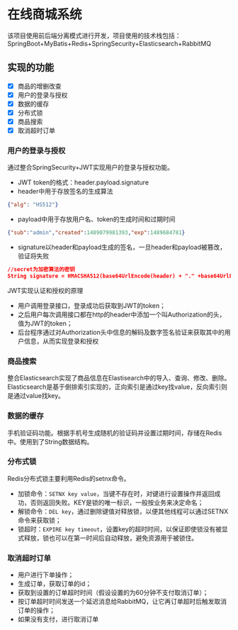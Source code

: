 # 在线商城系统

该项目使用前后端分离模式进行开发，项目使用的技术栈包括：SpringBoot+MyBatis+Redis+SpringSecurity+Elasticsearch+RabbitMQ

## 实现的功能

- [x] 商品的增删改查
- [x] 用户的登录与授权
- [x] 数据的缓存
- [x] 分布式锁
- [x] 商品搜索
- [x] 取消超时订单

 ### 用户的登录与授权

通过整合SpringSecurity+JWT实现用户的登录与授权功能。

- JWT token的格式：header.payload.signature
- header中用于存放签名的生成算法

```json
{"alg": "HS512"}
```

- payload中用于存放用户名、token的生成时间和过期时间

```json
{"sub":"admin","created":1489079981393,"exp":1489684781}
```

- signature以header和payload生成的签名，一旦header和payload被篡改，验证将失败

```json
//secret为加密算法的密钥
String signature = HMACSHA512(base64UrlEncode(header) + "." +base64UrlEncode(payload),secret)
```

JWT实现认证和授权的原理

- 用户调用登录接口，登录成功后获取到JWT的token；
- 之后用户每次调用接口都在http的header中添加一个叫Authorization的头，值为JWT的token；
- 后台程序通过对Authorization头中信息的解码及数字签名验证来获取其中的用户信息，从而实现登录和授权

### 商品搜索

整合Elasticsearch实现了商品信息在Elastisearch中的导入、查询、修改、删除。Elasticsearch是基于倒排索引实现的，正向索引是通过key找value，反向索引则是通过value找key。

### 数据的缓存

手机验证码功能。根据手机号生成随机的验证码并设置过期时间，存储在Redis中。使用到了String数据结构。

### 分布式锁

Redis分布式锁主要利用Redis的setnx命令。

- 加锁命令：`SETNX key value`，当键不存在时，对键进行设置操作并返回成功，否则返回失败。KEY是锁的唯一标识，一般按业务来决定命名；
- 解锁命令：`DEL key`，通过删除键值对释放锁，以便其他线程可以通过SETNX命令来获取锁；
- 锁超时：`EXPIRE key timeout`，设置key的超时时间，以保证即使锁没有被显式释放，锁也可以在第一时间后自动释放，避免资源用于被锁住。

### 取消超时订单

- 用户进行下单操作；
- 生成订单，获取订单的id；
- 获取到设置的订单超时时间（假设设置的为60分钟不支付取消订单）；
- 按订单超时时间发送一个延迟消息给RabbitMQ，让它再订单超时后触发取消订单的操作；
- 如果没有支付，进行取消订单

